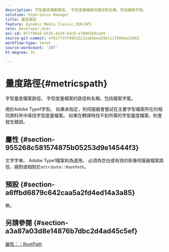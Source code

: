 ```yaml
---
description: 字型量度檔案路徑。 字型度量檔案的路徑和名稱，包括檔案字尾。
solution: Experience Manager
title: 量度路徑
feature: Dynamic Media Classic,SDK/API
role: Developer,User
exl-id: 0f1f98a5-b53b-4e20-b4c8-e70482b01a04
source-git-commit: 4f81f755789613222a66bed2961117604ae19e62
workflow-type: tm+mt
source-wordcount: '107'
ht-degree: 3%

---
```


# 量度路徑{#metricspath}

字型量度檔案路徑。 字型度量檔案的路徑和名稱，包括檔案字尾。

用於Adobe Type1字型。 如果未指定，則伺服器會嘗試在主要字型檔案所在的相同資料夾中尋找字型度量檔案。 如果在轉譯時找不到所需的字型量度檔案，則會發生錯誤。

## 屬性 {#section-955268c581574875b05253d9e14544f3}

文字字串。 Adobe Type1檔案則為選用。 必須為空白或有效的影像伺服器檔案路徑，絕對或相對於`attribute::RootPath`。

## 預設 {#section-a6ffbd6879c642caa5a2fd4ed14a3a85}

無。

## 另請參閱 {#section-a3a87a03d8e14876b7dbc2d4ad45c5ef}

[屬性：：RootPath](/help/aem-is-ir-api/is-api/image-catalog/image-serving-api-ref/c-image-catalog-reference/c-attributes-reference/r-rootpath.md)
